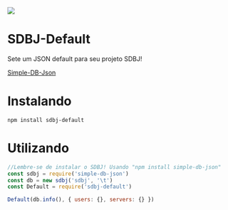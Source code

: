 ![](https://cdn.discordapp.com/attachments/861275525041618946/875790513113022504/banner.png)
# SDBJ-Default
Sete um JSON default para seu projeto SDBJ!

[Simple-DB-Json](https://npmjs.com/package/simple-db-json)

# Instalando
```
npm install sdbj-default
```

# Utilizando
```js
//Lembre-se de instalar o SDBJ! Usando "npm install simple-db-json"
const sdbj = require('simple-db-json')
const db = new sdbj('sdbj', '\t')
const Default = require('sdbj-default')

Default(db.info(), { users: {}, servers: {} })
```